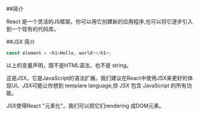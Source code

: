 ##简介

React 是一个灵活的JS框架。你可以用它创建新的应用程序,也可以将它逐步引入到一个现有的代码库。

##JSX 简介

```javascript
const element = <h1>Hello, world!</h1>;
```

以上的变量声明，既不是HTML语法，也不是 string。

这是JSX，它是JavaScript的语法扩展。我们建议在React中使用JSX来更好的体现UI。JSX可能让你想到 templare language,但 JSX 包含 JavaScript 的所有功能。

JSX使得React "元素化"。我们可以把它们rendering 成DOM元素。
